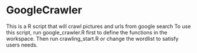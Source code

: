 # GoogleCrawler
This is a R script that will crawl pictures and urls from google search
To use this script, run google_crawler.R first to define the functions in the workspace. Then run crawling_start.R or change the wordlist to satisfy users needs.
